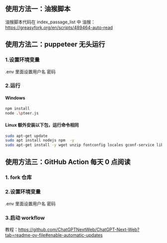 ## 使用方法一：油猴脚本

油猴脚本代码在 index_passage_list 中
油猴：https://greasyfork.org/en/scripts/489464-auto-read

## 使用方法二：puppeteer 无头运行

### 1.设置环境变量

.env 里面设置用户名 密码

### 2.运行

#### Windows

```sh
npm install
node .\pteer.js
```

#### Linux 额外安装以下包，运行命令相同

```sh
sudo apt-get update
sudo apt install nodejs npm  -y
sudo apt-get install -y wget unzip fontconfig locales gconf-service libasound2 libatk1.0-0 libc6 libcairo2 libcups2 libdbus-1-3 libexpat1 libfontconfig1 libgcc1 libgconf-2-4 libgdk-pixbuf2.0-0 libglib2.0-0 libgtk-3-0 libnspr4 libpango-1.0-0 libpangocairo-1.0-0 libstdc++6 libx11-6 libx11-xcb1 libxcb1 libxcomposite1 libxcursor1 libxdamage1 libxext6 libxfixes3 libxi6 libxrandr2 libxrender1 libxss1 libxtst6 ca-certificates fonts-liberation libappindicator1 libnss3 lsb-release xdg-utils wget

```

## 使用方法三：GitHub Action 每天 0 点阅读

### 1. fork 仓库

### 2.设置环境变量

.env 里面设置用户名 密码

### 3.启动 workflow

教程：https://github.com/ChatGPTNextWeb/ChatGPT-Next-Web?tab=readme-ov-file#enable-automatic-updates
